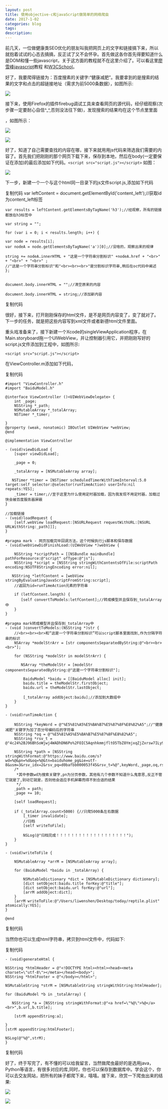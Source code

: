 ```yaml
---
layout: post
title: 使用objective-c和javaScript做简单的网络爬虫
date: 2017-1-02
categories: blog
tags: 
description: 
---
```



 前几天，一位做健康类SEO优化的朋友叫我把网页上的文字和链接搞下来，所以就抱着试试的心态去搞搞，反正试了又不会怀孕。首先做这各你首先得要知道什么是DOM和懂一些javascript，关于这方面的教程就不在这里介绍了。可以看这里[廖雪峰javascript]()教程 和[W3CSchool]()。

   好了，我要爬得链接为：百度搜素的关键字:“健康减肥”。我要拿到的是搜索的结果的文字和点击的超链接地址（需求为前5000条数据），如图所示:

![](http://opevtrwe5.bkt.clouddn.com/042120459072499.png.jpeg)

 接下来，使用Firefox的插件firebug调试工具来查看网页的源代码，经仔细观察(次步骤一定要耐心自信^_^,否则没法往下做)，发现搜索的结果均在这个节点里里面<div id="content_left">，如图所示：
        
![](http://opevtrwe5.bkt.clouddn.com/042127221816004-1.png.jpeg)
	
![](http://opevtrwe5.bkt.clouddn.com/Unknown.png)
	
好了，知道了自己需要查找的内容在哪，接下来就用用js代码来筛选我们需要的内容了。首先我们把刚刚的那个网页下载下来，保存到本地，然后在body(一定要保证在</body>添加)的最后添加如下代码。`<script src="script.js"></script>`
如图：

![](http://opevtrwe5.bkt.clouddn.com/dd)


下一步，新建一个一个与这个html同一目录下的js文件script.js,添加如下代码

  
复制代码
	var leftContent = document.getElementById('content_left');//获取id为content_left标签
		
	var results = leftContent.getElementsByTagName('h3');//经观察，所有的链接都放在h3标签中
		
	var string = "";
		
	for (var i = 0; i < results.length; i++) {
	    
	var node = results[i];
	var nodeA = node.getElementsByTagName('a')[0];//没啥的，观察出来的规律
	    
	string += nodeA.innerHTML + "这是一个字符串分割标识" +nodeA.href + "<br>" + "<br>" + "<br>" ;
	//"这是一个字符串分割标识"和"<br><br><br>"是分割标识字符串,稍后在oc代码中阐述
	};


	document.body.innerHTML = "";//清空原来的内容
	
	document.body.innerHTML = string;//添加新内容

  
复制代码
 

很好，接下来，打开刚刚保存的html文件，是不是网页内容变了，变了就对了。下一步的任务，就是把这些内容写到xml文件或者新德html文件里面。

重头戏准备来了，接下新建一个Xcode的singleViewApplication程序，在Main.storyboard拖一个UIWebView，并让控制器引用它，并把刚刚写好的script.js文件添加到工程中，如图所示:
   
  
	<script src="script.js"></script>
  
 

在ViewController.m添加如下代码，

复制代码
  

	#import "ViewController.h"
	#import "BaiduModel.h"
	
	@interface ViewController ()<UIWebViewDelegate> {
	    int _page;
	    NSString *_path;
	    NSMutableArray *_totalArray;
	    NSTimer *_timer;
	    
	}
	@property (weak, nonatomic) IBOutlet UIWebView *webView;
	@end
	
	@implementation ViewController
	
	- (void)viewDidLoad {
	    [super viewDidLoad];
	    
	    _page = 0;
	    
	    _totalArray = [NSMutableArray array];
	    
	   NSTimer *timer = [NSTimer scheduledTimerWithTimeInterval:5.0 target:self selector:@selector(runTimeAction) userInfo:nil repeats:YES];
	    _timer = timer;//至于这里为什么使用定时器加载，因为我发现不用定时器，加载过快会被百度服务器屏蔽
	}
	
	//加载链接
	- (void)loadRequest {
	    [self.webView loadRequest:[NSURLRequest requestWithURL:[NSURL URLWithString:_path]]];
	}
	
	#pragma mark - 网页加载完毕回调方法，这个时候执行js脚本和保存数据
	- (void)webViewDidFinishLoad:(UIWebView *)webView {
	    
	    NSString *scriptPath = [[NSBundle mainBundle] pathForResource:@"script" ofType:@"js"];
	    NSString *script = [NSString stringWithContentsOfFile:scriptPath encoding:NSUTF8StringEncoding error:nil];
	    
	   NSString *letfContent = [webView stringByEvaluatingJavaScriptFromString:script];
	    //返回为id=runTimeAction元素的字符串
	    
	    if (letfContent.length) {
	       [self convertToModels:letfContent];//转成模型并且保存到_totalArray中
	    }
	}
	
	#pragma mark转成模型并且保存到_totalArray中
	- (void )convertToModels:(NSString *)str {
	    //<br><br><br>和“这是一个字符串分割标识”可以script脚本里面找到,作为分隔字符串的标识
	    NSArray *modelStrArr = [str componentsSeparatedByString:@"<br><br><br>"];
	    
	    for (NSString *modelStr in modelStrArr) {
	        
	       NSArray *theModelStr = [modelStr componentsSeparatedByString:@"这是一个字符串分割标识"];
	        
	        BaiduModel *baidu = [[BaiduModel alloc] init];
	        baidu.title = theModelStr.firstObject;
	        baidu.url = theModelStr.lastObject;
	        
	        [_totalArray addObject:baidu];//添加到大数组中
	    }
	}
	
	- (void)runTimeAction {
	    
	    NSString *keyWord = @"%E5%81%A5%E5%BA%B7%E5%87%8F%E8%82%A5";//"健康减肥"关键字为加了百分号编码后的字符串
	    NSString *oq = @"%E5%81%A5%E5%BA%B7%E5%87%8F%E8%82%A5";
	    NSString *rsv_t = @"4c24%2BJ96BhSoWjwj4WADhDN6Po%2FOIC5AqnhkmmjfltO5TbZ8YmjxqZjZxrsw7ILy9sBo";
	    
	    NSString *path = [NSString stringWithFormat:@"https://www.baidu.com/s?wd=%@&pn=%d&oq=%@&tn=baiduhome_pg&ie=utf-8&usm=3&rsv_idx=2&rsv_pq=d0bafbb000053f45&rsv_t=%@",keyWord,_page,oq,rsv_t];
	    /*
	     *其中参数wd为搜索关键字,pn为分页参数，其他有几个参数不知道什么鬼意思,反正不管它就是了,别动它就是，否则他会适应手机屏幕而得不到合适的结果
	     */
	    _path = path;
	    _page += 10;
	
	    [self loadRequest];
	  
	    if (_totalArray.count>5000) {//只爬5000条左右数据
	        [_timer invalidate];
	        //归档
	        [self writeToFile];
	        
	        NSLog(@"归档完成！！！！！！！！！！！！！！！！！！！");
	    }
	}
	
	- (void)writeToFile {
	    
	    NSMutableArray *arrM = [NSMutableArray array];
	    
	    for (BaiduModel *baidu in _totalArray) {
	    
	        NSMutableDictionary *dict = [NSMutableDictionary dictionary];
	        [dict setObject:baidu.title forKey:@"title"];
	        [dict setObject:baidu.url forKey:@"url"];
	        [arrM addObject:dict];
	    }
	    [arrM writeToFile:@"/Users/liwenshen/Desktop/today/reptile.plist" atomically:YES];
	}
	
	@end

  
复制代码

当然你也可以生成html字符串，拷贝到html文件中，代码如下:

复制代码

	- (void)generateHtml {
    
    NSString *htmlHeader = @"<!DOCTYPE html><html><head><meta charset=\"utf-8\"></meta></head><body>";
    NSString *htmlFooter = @"</body></html>";
    
    NSMutableString *strM = [NSMutableString stringWithString:htmlHeader];
    
    for (BaiduModel *b in _totalArray) {
        
       NSString *a = [NSString stringWithFormat:@"<a href=\"%@\">%@</a><br>",b.url,b.title];
        
        [strM appendString:a];
        
    }
    [strM appendString:htmlFooter];
    
    NSLog(@"%@",strM);
	}
复制代码
 

好了，终于写完了，有不懂的可以给我留言，当然做爬虫最好的是选用java，Python等语言，有很多对应的库,同时，你也可以保存到数据库中。学会这个，你可以去交友网站，把所有的妹子都爬下来，嘻嘻。接下来，欣赏一下爬虫出来的结果:

![](http://opevtrwe5.bkt.clouddn.com/Unknown-1.png)

![](http://opevtrwe5.bkt.clouddn.com/Unknown-2.png)



